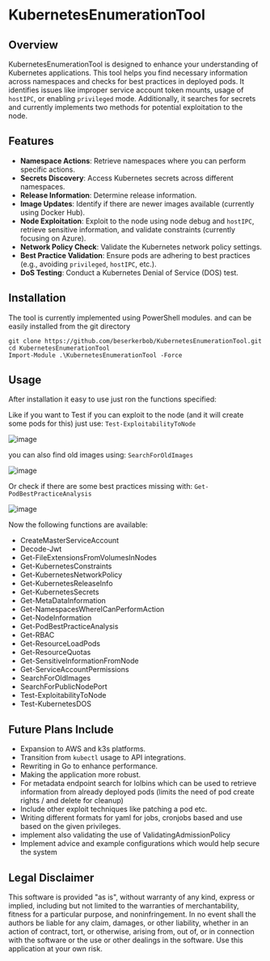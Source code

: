 # KubernetesEnumerationTool

## Overview

KubernetesEnumerationTool is designed to enhance your understanding of Kubernetes applications. This tool helps you find necessary information across namespaces and checks for best practices in deployed pods. It identifies issues like improper service account token mounts, usage of `hostIPC`, or enabling `privileged` mode. Additionally, it searches for secrets and currently implements two methods for potential exploitation to the node.

## Features

- **Namespace Actions**: Retrieve namespaces where you can perform specific actions.
- **Secrets Discovery**: Access Kubernetes secrets across different namespaces.
- **Release Information**: Determine release information.
- **Image Updates**: Identify if there are newer images available (currently using Docker Hub).
- **Node Exploitation**: Exploit to the node using node debug and `hostIPC`, retrieve sensitive information, and validate constraints (currently focusing on Azure).
- **Network Policy Check**: Validate the Kubernetes network policy settings.
- **Best Practice Validation**: Ensure pods are adhering to best practices (e.g., avoiding `privileged`, `hostIPC`, etc.).
- **DoS Testing**: Conduct a Kubernetes Denial of Service (DOS) test.

## Installation

The tool is currently implemented using PowerShell modules.  and can be easily installed from the git directory

```
git clone https://github.com/beserkerbob/KubernetesEnumerationTool.git  
cd KubernetesEnumerationTool
Import-Module .\KubernetesEnumerationTool -Force
```

## Usage

After installation it easy to use just ron the functions specified: 

Like if you want to Test if you can exploit to the node (and it will create some pods for this) just use:
`Test-ExploitabilityToNode`

![image](https://github.com/user-attachments/assets/363b5533-fc59-4e69-a4a0-fc107f3f8101)


you can also find old images using: `SearchForOldImages`

![image](https://github.com/user-attachments/assets/b3e970d1-d05a-41fc-80a2-143eee8fe1f2)


Or check if there are some best practices missing with:
`Get-PodBestPracticeAnalysis`

![image](https://github.com/user-attachments/assets/50463d6f-62fd-4905-9efb-66c8034a4231)


Now the following functions are available:
  - CreateMasterServiceAccount
  - Decode-Jwt
  - Get-FileExtensionsFromVolumesInNodes
  - Get-KubernetesConstraints
  - Get-KubernetesNetworkPolicy
  - Get-KubernetesReleaseInfo
  - Get-KubernetesSecrets
  - Get-MetaDataInformation
  - Get-NamespacesWhereICanPerformAction
  - Get-NodeInformation
  - Get-PodBestPracticeAnalysis
  - Get-RBAC
  - Get-ResourceLoadPods
  - Get-ResourceQuotas
  - Get-SensitiveInformationFromNode
  - Get-ServiceAccountPermissions
  - SearchForOldImages
  - SearchForPublicNodePort
  - Test-ExploitabilityToNode
  - Test-KubernetesDOS

## Future Plans Include

- Expansion to AWS and k3s platforms.
- Transition from `kubectl` usage to API integrations.
- Rewriting in Go to enhance performance.
- Making the application more robust.
- For metadata endpoint search for lolbins which can be used to retrieve information from already deployed pods (limits the need of pod create rights / and delete for cleanup)
- Include other exploit techniques like patching a pod etc.
- Writing different formats for yaml for jobs, cronjobs based and use based on the given privileges.
- implement also validating the use of ValidatingAdmissionPolicy
- Implement advice and example configurations which would help secure the system

## Legal Disclaimer
This software is provided "as is", without warranty of any kind, express or implied, including but not limited to the warranties of merchantability, fitness for a particular purpose, and noninfringement. In no event shall the authors be liable for any claim, damages, or other liability, whether in an action of contract, tort, or otherwise, arising from, out of, or in connection with the software or the use or other dealings in the software. Use this application at your own risk.
